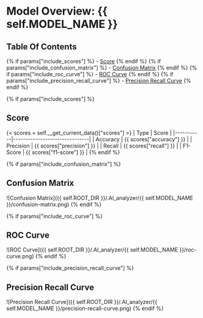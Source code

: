 # Model Overview: {{ self.MODEL_NAME }}
## Table Of Contents
{% if params["include_scores"] %} - [Score](##Score) {% endif %}
{% if params["include_confusion_matrix"] %} - [Confusion Matrix](##Confusion-Matrix) {% endif %}
{% if params["include_roc_curve"] %} - [ROC Curve](##ROC-Curve) {% endif %}
{% if params["include_precision_recall_curve"] %} - [Precision Recall Curve](##Precision-Recall-Curve) {% endif %}

{% if params["include_scores"] %}
## Score
{< scores = self.__get_current_data()["scores"] >}
| Type      | Score                         |
|-----------|-------------------------------|
| Accuracy  |  {{ scores["accuracy"]  }}    |
| Precision |  {{ scores["precision"] }}    |
| Recall    |  {{ scores["recall"]    }}    |
| F1-Score  |  {{ scores["f1-score"]  }}    |
{% endif %}

{% if params["include_confusion_matrix"] %}
## Confusion Matrix
![Confusion Matrix]({{ self.ROOT_DIR }}/.AI_analyzer/{{ self.MODEL_NAME }}/confusion-matrix.png)
{% endif %}

{% if params["include_roc_curve"] %}
## ROC Curve
![ROC Curve]({{ self.ROOT_DIR }}/.AI_analyzer/{{ self.MODEL_NAME }}/roc-curve.png)
{% endif %}

{% if params["include_precision_recall_curve"] %}
## Precision Recall Curve
![Precision Recall Curve]({{ self.ROOT_DIR }}/.AI_analyzer/{{ self.MODEL_NAME }}/precision-recall-curve.png)
{% endif %}
